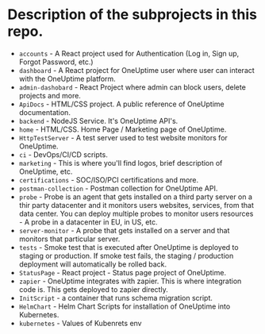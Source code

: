 # Description of the subprojects in this repo.

-   `accounts` - A React project used for Authentication (Log in, Sign up, Forgot Password, etc.)
-   `dashboard` - A React project for OneUptime user where user can interact with the OneUptime platform.
-   `admin-dashobard` - React Project where admin can block users, delete projects and more.
-   `ApiDocs` - HTML/CSS project. A public reference of OneUptime documentation.
-   `backend` - NodeJS Service. It's OneUptime API's.
-   `home` - HTML/CSS. Home Page / Marketing page of OneUptime.
-   `HttpTestServer` - A test server used to test website monitors for OneUptime.
-   `ci` - DevOps/CI/CD scripts.
-   `marketing` - This is where you'll find logos, brief description of OneUptime, etc.
-   `certifications` - SOC/ISO/PCI certifications and more.
-   `postman-collection` - Postman collection for OneUptime API.
-   `probe` - Probe is an agent that gets installed on a third party server on a thir party datacenter and it monitors users websites, services, from that data center. You can deploy multiple probes to monitor users resources - A probe in a datacenter in EU, in US, etc.
-   `server-monitor` - A probe that gets installed on a server and that monitors that particular server.
-   `tests` - Smoke test that is executed after OneUptime is deployed to staging or production. If smoke test fails, the staging / production deployment will automatically be rolled back.
-   `StatusPage` - React project - Status page project of OneUptime.
-   `zapier` - OneUptime integrates with zapier. This is where integration code is. This gets deployed to zapier directly.
-   `InitScript` - a container that runs schema migration script.
-   `HelmChart` - Helm Chart Scripts for installation of OneUptime into Kubernetes.
-   `kubernetes` - Values of Kubenrets env
